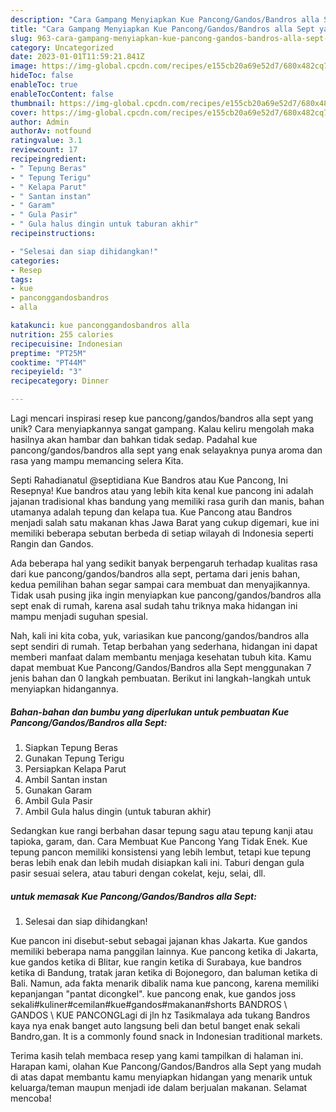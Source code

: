 ```yaml
---
description: "Cara Gampang Menyiapkan Kue Pancong/Gandos/Bandros alla Sept yang Lezat Sekali"
title: "Cara Gampang Menyiapkan Kue Pancong/Gandos/Bandros alla Sept yang Lezat Sekali"
slug: 963-cara-gampang-menyiapkan-kue-pancong-gandos-bandros-alla-sept-yang-lezat-sekali
category: Uncategorized
date: 2023-01-01T11:59:21.841Z
image: https://img-global.cpcdn.com/recipes/e155cb20a69e52d7/680x482cq70/kue-panconggandosbandros-alla-sept-foto-resep-utama.jpg
hideToc: false
enableToc: true
enableTocContent: false
thumbnail: https://img-global.cpcdn.com/recipes/e155cb20a69e52d7/680x482cq70/kue-panconggandosbandros-alla-sept-foto-resep-utama.jpg
cover: https://img-global.cpcdn.com/recipes/e155cb20a69e52d7/680x482cq70/kue-panconggandosbandros-alla-sept-foto-resep-utama.jpg
author: Admin
authorAv: notfound
ratingvalue: 3.1
reviewcount: 17
recipeingredient:
- " Tepung Beras"
- " Tepung Terigu"
- " Kelapa Parut"
- " Santan instan"
- " Garam"
- " Gula Pasir"
- " Gula halus dingin untuk taburan akhir"
recipeinstructions:

- "Selesai dan siap dihidangkan!"
categories:
- Resep
tags:
- kue
- panconggandosbandros
- alla

katakunci: kue panconggandosbandros alla 
nutrition: 255 calories
recipecuisine: Indonesian
preptime: "PT25M"
cooktime: "PT44M"
recipeyield: "3"
recipecategory: Dinner

---
```





Lagi mencari inspirasi resep kue pancong/gandos/bandros alla sept yang unik? Cara menyiapkannya sangat gampang. Kalau keliru mengolah maka hasilnya akan hambar dan bahkan tidak sedap. Padahal kue pancong/gandos/bandros alla sept yang enak selayaknya punya aroma dan rasa yang mampu memancing selera Kita.





Septi Rahadianatul @septidiana Kue Bandros atau Kue Pancong, Ini Resepnya! Kue bandros atau yang lebih kita kenal kue pancong ini adalah jajanan tradisional khas bandung yang memiliki rasa gurih dan manis, bahan utamanya adalah tepung dan kelapa tua. Kue Pancong atau Bandros menjadi salah satu makanan khas Jawa Barat yang cukup digemari, kue ini memiliki beberapa sebutan berbeda di setiap wilayah di Indonesia seperti Rangin dan Gandos.

Ada beberapa hal yang sedikit banyak berpengaruh terhadap kualitas rasa dari kue pancong/gandos/bandros alla sept, pertama dari jenis bahan, kedua pemilihan bahan segar sampai cara membuat dan menyajikannya. Tidak usah pusing jika ingin menyiapkan kue pancong/gandos/bandros alla sept enak di rumah, karena asal sudah tahu triknya maka hidangan ini mampu menjadi suguhan spesial.






Nah, kali ini kita coba, yuk, variasikan kue pancong/gandos/bandros alla sept sendiri di rumah. Tetap berbahan yang sederhana, hidangan ini dapat memberi manfaat dalam membantu menjaga kesehatan tubuh kita. Kamu dapat membuat Kue Pancong/Gandos/Bandros alla Sept menggunakan 7 jenis bahan dan 0 langkah pembuatan. Berikut ini langkah-langkah untuk menyiapkan hidangannya.

<!--inarticleads1-->

##### Bahan-bahan dan bumbu yang diperlukan untuk pembuatan Kue Pancong/Gandos/Bandros alla Sept:

1. Siapkan  Tepung Beras
1. Gunakan  Tepung Terigu
1. Persiapkan  Kelapa Parut
1. Ambil  Santan instan
1. Gunakan  Garam
1. Ambil  Gula Pasir
1. Ambil  Gula halus dingin (untuk taburan akhir)


Sedangkan kue rangi berbahan dasar tepung sagu atau tepung kanji atau tapioka, garam, dan. Cara Membuat Kue Pancong Yang Tidak Enek. Kue tepung pancon memiliki konsistensi yang lebih lembut, tetapi kue tepung beras lebih enak dan lebih mudah disiapkan kali ini. Taburi dengan gula pasir sesuai selera, atau taburi dengan cokelat, keju, selai, dll. 

<!--inarticleads2-->

#####  untuk memasak Kue Pancong/Gandos/Bandros alla Sept:


1. Selesai dan siap dihidangkan!

Kue pancon ini disebut-sebut sebagai jajanan khas Jakarta. Kue gandos memiliki beberapa nama panggilan lainnya. Kue pancong ketika di Jakarta, kue gandos ketika di Blitar, kue rangin ketika di Surabaya, kue bandros ketika di Bandung, tratak jaran ketika di Bojonegoro, dan baluman ketika di Bali. Namun, ada fakta menarik dibalik nama kue pancong, karena memiliki kepanjangan &#34;pantat dicongkel&#34;. kue pancong enak, kue gandos joss sekali#kuliner#cemilan#kue#gandos#makanan#shorts BANDROS \\ GANDOS \\ KUE PANCONGLagi di jln hz Tasikmalaya ada tukang Bandros kaya nya enak banget auto langsung beli dan betul banget enak sekali Bandro,gan. It is a commonly found snack in Indonesian traditional markets. 

Terima kasih telah membaca resep yang kami tampilkan di halaman ini. Harapan kami, olahan Kue Pancong/Gandos/Bandros alla Sept yang mudah di atas dapat membantu kamu menyiapkan hidangan yang menarik untuk keluarga/teman maupun menjadi ide dalam berjualan makanan. Selamat mencoba!
